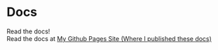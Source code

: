 # Docs
Read the docs!<br>
Read the docs at [My Github Pages Site (Where I published these docs)](https://ellinet13.github.io/docs/)